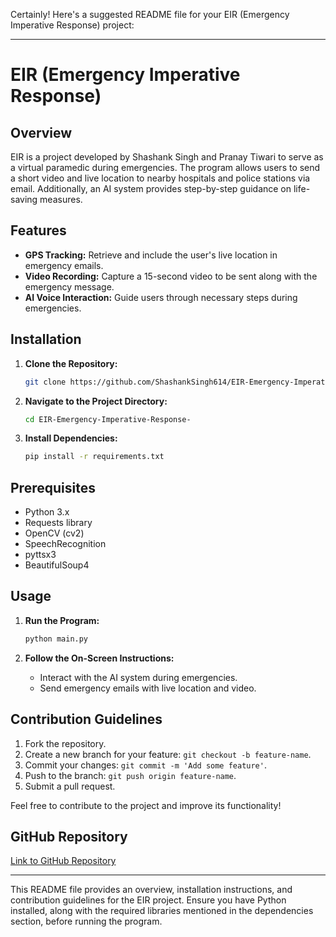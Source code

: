 Certainly! Here's a suggested README file for your EIR (Emergency Imperative Response) project:

---

# EIR (Emergency Imperative Response)

## Overview

EIR is a project developed by Shashank Singh and Pranay Tiwari to serve as a virtual paramedic during emergencies. The program allows users to send a short video and live location to nearby hospitals and police stations via email. Additionally, an AI system provides step-by-step guidance on life-saving measures.

## Features

- **GPS Tracking:** Retrieve and include the user's live location in emergency emails.
- **Video Recording:** Capture a 15-second video to be sent along with the emergency message.
- **AI Voice Interaction:** Guide users through necessary steps during emergencies.

## Installation

1. **Clone the Repository:**
   ```bash
   git clone https://github.com/ShashankSingh614/EIR-Emergency-Imperative-Response-.git
   ```

2. **Navigate to the Project Directory:**
   ```bash
   cd EIR-Emergency-Imperative-Response-
   ```

3. **Install Dependencies:**
   ```bash
   pip install -r requirements.txt
   ```

## Prerequisites

- Python 3.x
- Requests library
- OpenCV (cv2)
- SpeechRecognition
- pyttsx3
- BeautifulSoup4

## Usage

1. **Run the Program:**
   ```bash
   python main.py
   ```

2. **Follow the On-Screen Instructions:**
   - Interact with the AI system during emergencies.
   - Send emergency emails with live location and video.

## Contribution Guidelines

1. Fork the repository.
2. Create a new branch for your feature: `git checkout -b feature-name`.
3. Commit your changes: `git commit -m 'Add some feature'`.
4. Push to the branch: `git push origin feature-name`.
5. Submit a pull request.

Feel free to contribute to the project and improve its functionality!

## GitHub Repository

[Link to GitHub Repository](https://github.com/ShashankSingh614/EIR-Emergency-Imperative-Response-)

---

This README file provides an overview, installation instructions, and contribution guidelines for the EIR project. Ensure you have Python installed, along with the required libraries mentioned in the dependencies section, before running the program.
